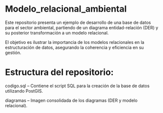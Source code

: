 # Modelo_relacional_ambiental
Este repositorio presenta un ejemplo de desarrollo de una base de datos para el sector ambiental, partiendo de un diagrama entidad-relación (DER) y su posterior transformación a un modelo relacional.

El objetivo es ilustrar la importancia de los modelos relacionales en la estructuración de datos, asegurando la coherencia y eficiencia en su gestión.

# Estructura del repositorio:
codigo.sql – Contiene el script SQL para la creación de la base de datos utilizando PostGIS.

diagramas –  Imagen consolidada de los diagramas (DER y modelo relacional).
